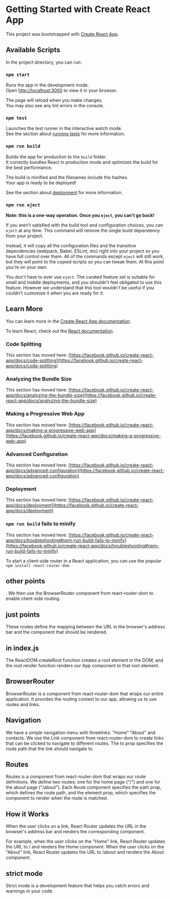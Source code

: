 # Getting Started with Create React App

This project was bootstrapped with [Create React App](https://github.com/facebook/create-react-app).

## Available Scripts

In the project directory, you can run:

### `npm start`

Runs the app in the development mode.\
Open [http://localhost:3000](http://localhost:3000) to view it in your browser.

The page will reload when you make changes.\
You may also see any lint errors in the console.

### `npm test`

Launches the test runner in the interactive watch mode.\
See the section about [running tests](https://facebook.github.io/create-react-app/docs/running-tests) for more information.

### `npm run build`

Builds the app for production to the `build` folder.\
It correctly bundles React in production mode and optimizes the build for the best performance.

The build is minified and the filenames include the hashes.\
Your app is ready to be deployed!

See the section about [deployment](https://facebook.github.io/create-react-app/docs/deployment) for more information.

### `npm run eject`

**Note: this is a one-way operation. Once you `eject`, you can't go back!**

If you aren't satisfied with the build tool and configuration choices, you can `eject` at any time. This command will remove the single build dependency from your project.

Instead, it will copy all the configuration files and the transitive dependencies (webpack, Babel, ESLint, etc) right into your project so you have full control over them. All of the commands except `eject` will still work, but they will point to the copied scripts so you can tweak them. At this point you're on your own.

You don't have to ever use `eject`. The curated feature set is suitable for small and middle deployments, and you shouldn't feel obligated to use this feature. However we understand that this tool wouldn't be useful if you couldn't customize it when you are ready for it.

## Learn More

You can learn more in the [Create React App documentation](https://facebook.github.io/create-react-app/docs/getting-started).

To learn React, check out the [React documentation](https://reactjs.org/).

### Code Splitting

This section has moved here: [https://facebook.github.io/create-react-app/docs/code-splitting](https://facebook.github.io/create-react-app/docs/code-splitting)

### Analyzing the Bundle Size

This section has moved here: [https://facebook.github.io/create-react-app/docs/analyzing-the-bundle-size](https://facebook.github.io/create-react-app/docs/analyzing-the-bundle-size)

### Making a Progressive Web App

This section has moved here: [https://facebook.github.io/create-react-app/docs/making-a-progressive-web-app](https://facebook.github.io/create-react-app/docs/making-a-progressive-web-app)

### Advanced Configuration

This section has moved here: [https://facebook.github.io/create-react-app/docs/advanced-configuration](https://facebook.github.io/create-react-app/docs/advanced-configuration)

### Deployment

This section has moved here: [https://facebook.github.io/create-react-app/docs/deployment](https://facebook.github.io/create-react-app/docs/deployment)

### `npm run build` fails to minify

This section has moved here: [https://facebook.github.io/create-react-app/docs/troubleshooting#npm-run-build-fails-to-minify](https://facebook.github.io/create-react-app/docs/troubleshooting#npm-run-build-fails-to-minify)

To start a client-side router in a React application, you can use the popular 
`npm install react-router-dom`

## other points
. We then use the BrowserRouter component from react-router-dom to enable client-side routing.
## just points
These routes define the mapping between the URL in the browser's address bar and the component that should be rendered.
## in index.js
The ReactDOM.createRoot function creates a root element in the DOM, and the root.render function renders our App component to that root element.

## BrowserRouter

BrowserRouter is a component from react-router-dom that wraps our entire application.
It provides the routing context to our app, allowing us to use routes and links.

## Navigation

We have a simple navigation menu with threelinks: "Home" "About"  and contacts.
We use the Link component from react-router-dom to create links that can be clicked to navigate to different routes.
The to prop specifies the route path that the link should navigate to.

## Routes

Routes is a component from react-router-dom that wraps our route definitions.
We define two routes: one for the home page ("/") and one for the about page ("/about").
Each Route component specifies the path prop, which defines the route path, and the element prop, which specifies the component to render when the route is matched.

## How it Works

When the user clicks on a link, React Router updates the URL in the browser's address bar and renders the corresponding component.

For example, when the user clicks on the "Home" link, React Router updates the URL to / and renders the Home component. When the user clicks on the "About" link, React Router updates the URL to /about and renders the About component.
  ## strict mode 
  Strict mode is a development feature that helps you catch errors and warnings in your code

